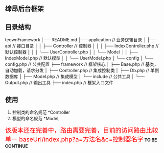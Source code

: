 ## 缔昂后台框架
目录结构
---
teownFramework
├── README.md
├── application // 业务逻辑目录
│   ├── api     // 接口目录
│   │   ├── Controller // 控制器
│   │   │   ├── IndexController.php //默认控制器
│   │   │   └── UserController.php 
│   │   └── Model
│   │       ├── IndexModel.php // 默认模型
│   │       └── UserModel.php 
│   └── config
│       └── config.php  // 公共配置
├── framework // 框架核心
│   ├── Base.php // 基类，自动加载，请求分发
│   ├── Controller.php // 集成控制类
│   ├── Db.php // 单例数据库
│   ├── Model.php // 集成模型
│   └── include // 公共工具
│       └── Output.php // 输出工具
├── index.php // 框架入口文件


使用
---
1. 控制类的命名规范 *Controller
2. 模型的命名规范 *Model,

<span style="color:red;font-size: 20px;">该版本还在完善中，路由需要完善，目前的访问路由比较单一 baseUrl/index.php?a=方法名&c=控制器名字</span>
**TO BE CONTINUE**
